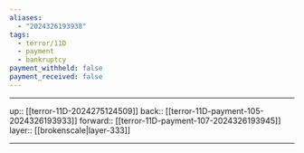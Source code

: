 ```yaml
---
aliases:
  - "2024326193938"
tags:
  - terror/11D
  - payment
  - bankruptcy
payment_withheld: false
payment_received: false
---
```




***

up:: [[terror-11D-2024275124509]]
back:: [[terror-11D-payment-105-2024326193933]]
forward:: [[terror-11D-payment-107-2024326193945]]
layer:: [[brokenscale|layer-333]]

***
